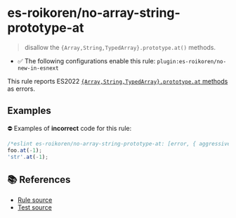 # es-roikoren/no-array-string-prototype-at
> disallow the `{Array,String,TypedArray}.prototype.at()` methods.

- ✅ The following configurations enable this rule: `plugin:es-roikoren/no-new-in-esnext`

This rule reports ES2022 [`{Array,String,TypedArray}.prototype.at` methods](https://github.com/tc39/proposal-relative-indexing-method) as errors.

## Examples

⛔ Examples of **incorrect** code for this rule:

```js
/*eslint es-roikoren/no-array-string-prototype-at: [error, { aggressive: true }] */
foo.at(-1);
'str'.at(-1);
```

## 📚 References

- [Rule source](https://github.com/roikoren755/eslint-plugin-es/blob/v1.0.1/src/rules/no-array-string-prototype-at.ts)
- [Test source](https://github.com/roikoren755/eslint-plugin-es/blob/v1.0.1/tests/src/rules/no-array-string-prototype-at.ts)
